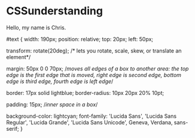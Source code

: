 # CSSunderstanding

<!DOCTYPE html>
<html>
  <head>
    <meta charset="utf-8">
    <meta name="viewport" content="width=device-width">
    <title>repl.it</title>
    <link href="style.css" rel="stylesheet" type="text/css" />
  </head>
  <body>
    <div id="text">Hello, my name is Chris.<div>
    <script src="script.js"></script>
  </body>
</html>
    
#text {
  width: 190px;
  position: relative;
  top: 20px;
  left: 50px;

  transform: rotate(20deg);
  /* lets you rotate, scale, skew, or translate an element*/

  margin: 50px 0 0 70px;
  /*moves all edges of a box to another area: the top edge is the first edge that is moved, right edge is second edge, bottom edge is third edge, fourth edge is left edge*/

  border: 17px solid lightblue;
  border-radius: 10px 20px 20% 10pt;


  padding: 15px;
  /*inner space in a box*/
  
  background-color: lightcyan;
  font-family: 'Lucida Sans', 'Lucida Sans Regular', 'Lucida Grande', 'Lucida Sans Unicode', Geneva, Verdana, sans-serif;
}
